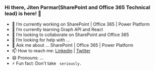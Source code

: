 ### Hi there, Jiten Parmar(SharePoint and Office 365 Technical lead) is here! 👋

<!--
**Jitenparmar/Jitenparmar** is a ✨ _special_ ✨ repository because its `README.md` (this file) appears on your GitHub profile.
Here are some ideas to get you started:
-->
- 🔭 I’m currently working on SharePoint | Office 365 | Power Platform
- 🌱 I’m currently learning Graph API and React
- 👯 I’m looking to collaborate on SharePoint and Office 365
- 🤔 I’m looking for help with ...
- 💬 Ask me about ... SharePoint | Office 365 | Power Platform
- 📫 How to reach me: <a href="www.linkedin.com/in/jitenyparmar">Linkedin</a> | <a href="https://twitter.com/Jitenpa44241205"> Twitter </a> 
- 😄 Pronouns: ...
- ⚡ Fun fact: Don't take <code/> seriously.

